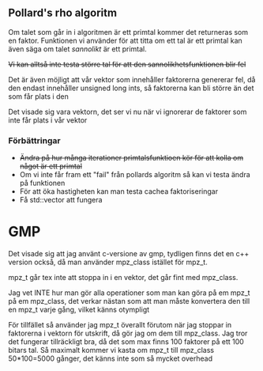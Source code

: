 <h2>Pollard's rho algoritm</h2>
Om talet som går in i algoritmen är ett primtal kommer det returneras som en faktor.
Funktionen vi använder för att titta om ett tal är ett primtal kan även säga om talet
<em>sannolikt</em> är ett primtal.

<del>Vi kan alltså inte testa större tal för att den sannolikhetsfunktionen blir fel</del>

Det är även möjligt att vår vektor som innehåller faktorerna genererar fel, då den endast
innehåller unsigned long ints, så faktorerna kan bli större än det som får plats i den

Det visade sig vara vektorn, det ser vi nu när vi ignorerar de faktorer som inte får plats i vår vektor

<h3>Förbättringar</h3>
<ul>
<li><del>Ändra på hur många iterationer primtalsfunktioen kör för att kolla om något är ett primtal</del></li>
<li>Om vi inte får fram ett "fail" från pollards algoritm så kan vi testa ändra på funktionen</li>
<li>För att öka hastigheten kan man testa cachea faktoriseringar</li>
<li>Få std::vector<mpz_t> att fungera</li>
</ul>

<h1>GMP</h1>

Det visade sig att jag använt c-versione av gmp, tydligen finns det en c++ version också, då man använder mpz_class 
istället för mpz_t.

mpz_t går tex inte att stoppa in i en vektor, det går fint med mpz_class. 

Jag vet INTE hur man gör alla operationer som man kan göra på em mpz_t på em mpz_class, det verkar nästan som
att man måste konvertera den till en mpz_t varje gång, vilket känns otympligt

För tillfället så använder jag mpz_t överallt förutom när jag stoppar in faktorerna i vektorn för utskrift, då 
gör jag om dem till mpz_class. Jag tror det fungerar tillräckligt bra, då det som max finns 100 faktorer på ett 100
bitars tal. Så maximalt kommer vi kasta om mpz_t till mpz_class 50*100=5000 gånger, det känns inte som så mycket overhead
